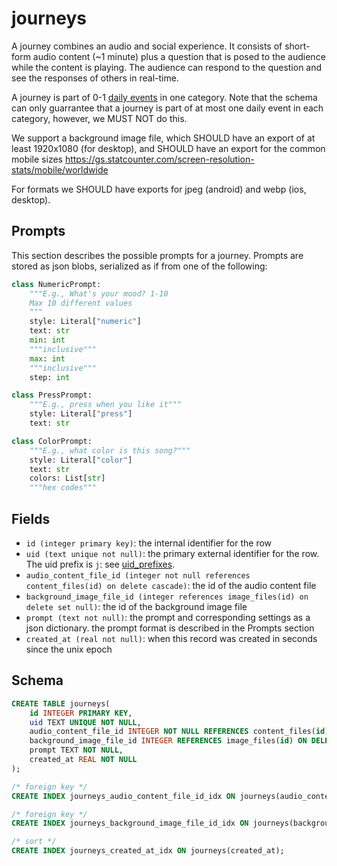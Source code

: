 # journeys

A journey combines an audio and social experience. It consists of short-form
audio content (~1 minute) plus a question that is posed to the audience while
the content is playing. The audience can respond to the question and see the
responses of others in real-time.

A journey is part of 0-1 [daily events](daily_events.md) in one category. Note
that the schema can only guarrantee that a journey is part of at most one
daily event in each category, however, we MUST NOT do this.

We support a background image file, which SHOULD have an export of at least 1920x1080
(for desktop), and SHOULD have an export for the common mobile sizes
https://gs.statcounter.com/screen-resolution-stats/mobile/worldwide

For formats we SHOULD have exports for jpeg (android) and webp (ios, desktop).

## Prompts

This section describes the possible prompts for a journey. Prompts are stored
as json blobs, serialized as if from one of the following:

```py
class NumericPrompt:
    """E.g., What's your mood? 1-10
    Max 10 different values
    """
    style: Literal["numeric"]
    text: str
    min: int
    """inclusive"""
    max: int
    """inclusive"""
    step: int

class PressPrompt:
    """E.g., press when you like it"""
    style: Literal["press"]
    text: str

class ColorPrompt:
    """E.g., what color is this song?"""
    style: Literal["color"]
    text: str
    colors: List[str]
    """hex codes"""
```

## Fields

-   `id (integer primary key)`: the internal identifier for the row
-   `uid (text unique not null)`: the primary external identifier for the row. The
    uid prefix is `j`: see [uid_prefixes](../uid_prefixes.md).
-   `audio_content_file_id (integer not null references content_files(id) on delete cascade)`: the
    id of the audio content file
-   `background_image_file_id (integer references image_files(id) on delete set null)`: the
    id of the background image file
-   `prompt (text not null)`: the prompt and corresponding settings as a json dictionary. the
    prompt format is described in the Prompts section
-   `created_at (real not null)`: when this record was created in seconds since the unix epoch

## Schema

```sql
CREATE TABLE journeys(
    id INTEGER PRIMARY KEY,
    uid TEXT UNIQUE NOT NULL,
    audio_content_file_id INTEGER NOT NULL REFERENCES content_files(id) ON DELETE CASCADE,
    background_image_file_id INTEGER REFERENCES image_files(id) ON DELETE SET NULL,
    prompt TEXT NOT NULL,
    created_at REAL NOT NULL
);

/* foreign key */
CREATE INDEX journeys_audio_content_file_id_idx ON journeys(audio_content_file_id);

/* foreign key */
CREATE INDEX journeys_background_image_file_id_idx ON journeys(background_image_file_id);

/* sort */
CREATE INDEX journeys_created_at_idx ON journeys(created_at);
```
